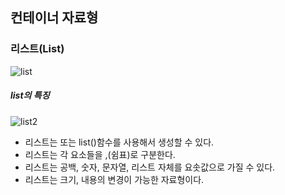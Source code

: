 ## 컨테이너 자료형

### 리스트(List)
![list](https://user-images.githubusercontent.com/59241047/74586921-0cb40c80-5030-11ea-9563-a7ea75edefbe.JPG)

##### list의 특징
![list2](https://user-images.githubusercontent.com/59241047/74586924-205f7300-5030-11ea-9385-40933c17418b.JPG)

- 리스트는 [](대괄호) 또는 list()함수를 사용해서 생성할 수 있다. 
- 리스트는 각 요소들을 ,(쉼표)로 구분한다.
- 리스트는 공백, 숫자, 문자열, 리스트 자체를 요솟값으로 가질 수 있다.
- 리스트는 크기, 내용의 변경이 가능한 자료형이다.



